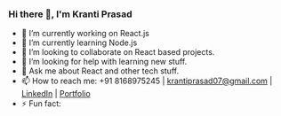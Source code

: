 ### Hi there 👋, I'm Kranti Prasad

- 🔭 I’m currently working on React.js
- 🌱 I’m currently learning Node.js
- 👯 I’m looking to collaborate on React based projects.
- 🤔 I’m looking for help with learning new stuff.
- 💬 Ask me about React and other tech stuff.
- 📫 How to reach me: +91 8168975245 | krantiprasad07@gmail.com | [LinkedIn](https://www.linkedin.com/in/kranti-prasad-690034131/) | [Portfolio](http://imkrantiprasad.me/krantiprasad/)
- ⚡ Fun fact: 
